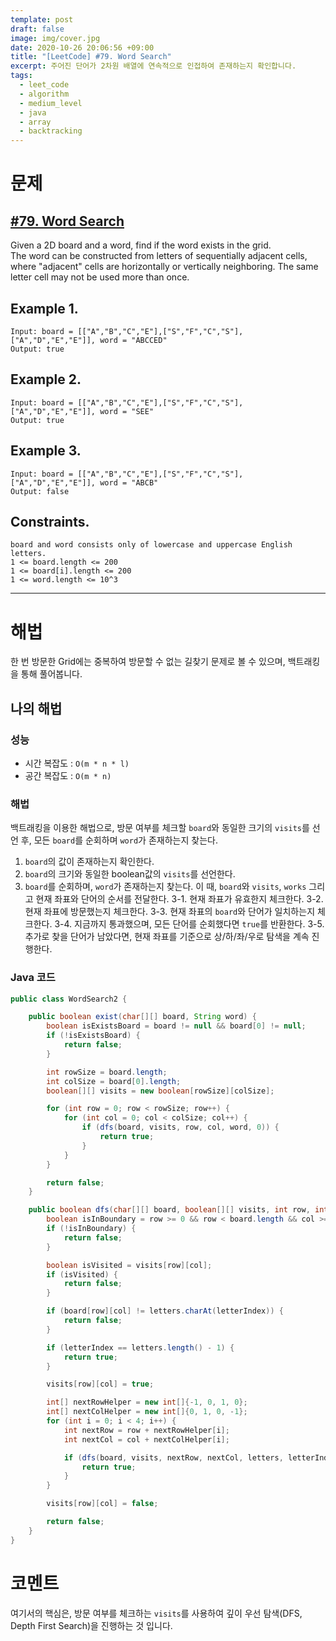 ```yaml
---
template: post
draft: false
image: img/cover.jpg
date: 2020-10-26 20:06:56 +09:00
title: "[LeetCode] #79. Word Search"
excerpt: 주어진 단어가 2차원 배열에 연속적으로 인접하여 존재하는지 확인합니다.
tags:
  - leet_code
  - algorithm
  - medium_level
  - java
  - array
  - backtracking
---
```


# 문제
## [#79. Word Search](https://leetcode.com/problems/word-search)
Given a 2D board and a word, find if the word exists in the grid.  
The word can be constructed from letters of sequentially adjacent cells,
where "adjacent" cells are horizontally or vertically neighboring.
The same letter cell may not be used more than once.

## Example 1.
```
Input: board = [["A","B","C","E"],["S","F","C","S"],["A","D","E","E"]], word = "ABCCED"
Output: true
```

## Example 2.
```
Input: board = [["A","B","C","E"],["S","F","C","S"],["A","D","E","E"]], word = "SEE"
Output: true
```

## Example 3.
```
Input: board = [["A","B","C","E"],["S","F","C","S"],["A","D","E","E"]], word = "ABCB"
Output: false
```

## Constraints.
```
board and word consists only of lowercase and uppercase English letters.
1 <= board.length <= 200
1 <= board[i].length <= 200
1 <= word.length <= 10^3
```

---

# 해법
한 번 방문한 Grid에는 중복하여 방문할 수 없는 길찾기 문제로 볼 수 있으며, 백트래킹을 통해 풀어봅니다.

## 나의 해법
### 성능
- 시간 복잡도 : `O(m * n * l)`
- 공간 복잡도 : `O(m * n)`

### 해법
백트래킹을 이용한 해법으로, 방문 여부를 체크할 `board`와 동일한 크기의 `visits`를 선언 후,
모든 `board`를 순회하며 `word`가 존재하는지 찾는다.  
1. `board`의 값이 존재하는지 확인한다.
2. `board`의 크기와 동일한 boolean값의 `visits`를 선언한다.
3. `board`를 순회하며, `word`가 존재하는지 찾는다. 이 때, `board`와 `visits`, `works` 그리고 현재 좌표와 단어의 순서를 전달한다.
3-1. 현재 좌표가 유효한지 체크한다.
3-2. 현재 좌표에 방문했는지 체크한다.
3-3. 현재 좌표의 `board`와 단어가 일치하는지 체크한다.
3-4. 지금까지 통과했으며, 모든 단어를 순회했다면 `true`를 반환한다.
3-5. 추가로 찾을 단어가 남았다면, 현재 좌표를 기준으로 상/하/좌/우로 탐색을 계속 진행한다.

### Java 코드
```java
public class WordSearch2 {

	public boolean exist(char[][] board, String word) {
		boolean isExistsBoard = board != null && board[0] != null;
		if (!isExistsBoard) {
			return false;
		}

		int rowSize = board.length;
		int colSize = board[0].length;
		boolean[][] visits = new boolean[rowSize][colSize];

		for (int row = 0; row < rowSize; row++) {
			for (int col = 0; col < colSize; col++) {
				if (dfs(board, visits, row, col, word, 0)) {
					return true;
				}
			}
		}

		return false;
	}

	public boolean dfs(char[][] board, boolean[][] visits, int row, int col, String letters, int letterIndex) {
		boolean isInBoundary = row >= 0 && row < board.length && col >= 0 && col < board[0].length;
		if (!isInBoundary) {
			return false;
		}

		boolean isVisited = visits[row][col];
		if (isVisited) {
			return false;
		}

		if (board[row][col] != letters.charAt(letterIndex)) {
			return false;
		}

		if (letterIndex == letters.length() - 1) {
			return true;
		}

		visits[row][col] = true;

		int[] nextRowHelper = new int[]{-1, 0, 1, 0};
		int[] nextColHelper = new int[]{0, 1, 0, -1};
		for (int i = 0; i < 4; i++) {
			int nextRow = row + nextRowHelper[i];
			int nextCol = col + nextColHelper[i];

			if (dfs(board, visits, nextRow, nextCol, letters, letterIndex + 1)) {
				return true;
			}
		}

		visits[row][col] = false;

		return false;
	}
}
```

# 코멘트
여기서의 핵심은, 방문 여부를 체크하는 `visits`를 사용하여 깊이 우선 탐색(DFS, Depth First Search)을 진행하는 것 입니다.
